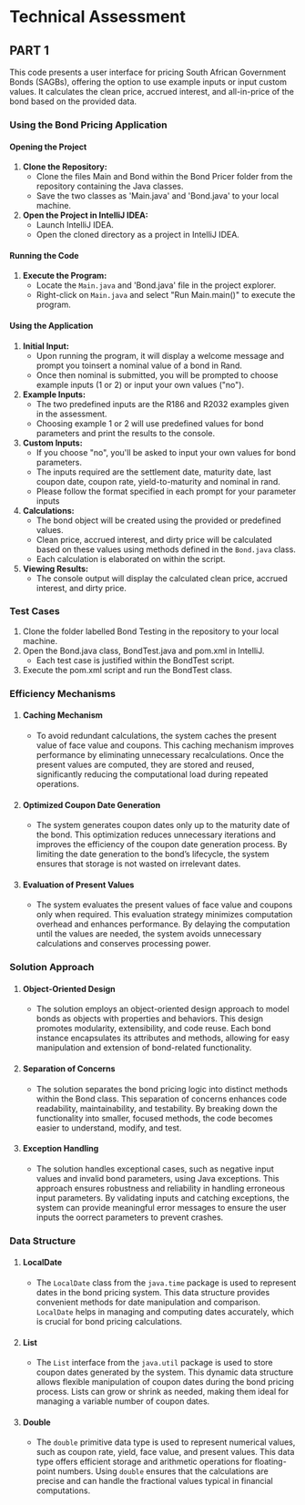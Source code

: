 # Technical Assessment

## **PART 1**  
This code presents a user interface for pricing South African Government Bonds (SAGBs), offering the option to use example inputs or input custom values. It calculates the clean price, accrued interest, and all-in-price of the bond based on the provided data.

### Using the Bond Pricing Application

#### Opening the Project
1. **Clone the Repository:**
   - Clone the files Main and Bond within the Bond Pricer folder from the repository containing the Java classes.
   - Save the two classes as 'Main.java' and 'Bond.java' to your local machine.
2. **Open the Project in IntelliJ IDEA:**
   - Launch IntelliJ IDEA.
   - Open the cloned directory as a project in IntelliJ IDEA.
#### Running the Code
1. **Execute the Program:**
   - Locate the `Main.java` and 'Bond.java' file in the project explorer.
   - Right-click on `Main.java` and select "Run Main.main()" to execute the program.
#### Using the Application
1. **Initial Input:**
   - Upon running the program, it will display a welcome message and prompt you toinsert a nominal value of a bond in Rand.
   - Once then nominal is submitted, you will be prompted to choose example inputs (1 or 2) or input your own values ("no"). 
2. **Example Inputs:**
   - The two predefined inputs are the R186 and R2032 examples given in the assessment.
   - Choosing example 1 or 2 will use predefined values for bond parameters and print the results to the console.
4. **Custom Inputs:**
   - If you choose "no", you'll be asked to input your own values for bond parameters.
   - The inputs required are the settlement date, maturity date, last coupon date, coupon rate, yield-to-maturity and nominal in rand.
   - Please follow the format specified in each prompt for your parameter inputs
5. **Calculations:**
   - The bond object will be created using the provided or predefined values.
   - Clean price, accrued interest, and dirty price will be calculated based on these values using methods defined in the `Bond.java` class.
   - Each calculation is elaborated on within the script.
6. **Viewing Results:**
   - The console output will display the calculated clean price, accrued interest, and dirty price.

### **Test Cases**  
1. Clone the folder labelled Bond Testing in the repository to your local machine.
2. Open the Bond.java class, BondTest.java and pom.xml in IntelliJ.
   - Each test case is justified within the BondTest script.
4. Execute the pom.xml script and run the BondTest class. 

### Efficiency Mechanisms

1. #### Caching Mechanism
   - To avoid redundant calculations, the system caches the present value of face value and coupons. This caching mechanism improves performance by eliminating          unnecessary recalculations. Once the present values are computed, they are stored and reused, significantly reducing the computational load during repeated         operations.

2. #### Optimized Coupon Date Generation
   - The system generates coupon dates only up to the maturity date of the bond. This optimization reduces unnecessary iterations and improves the efficiency of         the coupon date generation process. By limiting the date generation to the bond’s lifecycle, the system ensures that storage is not wasted on irrelevant dates.

3. #### Evaluation of Present Values
   - The system evaluates the present values of face value and coupons only when required. This evaluation strategy minimizes computation overhead and enhances          performance. By delaying the computation until the values are needed, the system avoids unnecessary calculations and conserves processing power.

### Solution Approach

1. #### Object-Oriented Design
   - The solution employs an object-oriented design approach to model bonds as objects with properties and behaviors. This design promotes modularity,                   extensibility, and code reuse. Each bond instance encapsulates its attributes and methods, allowing for easy manipulation and extension of bond-related             functionality.

2. #### Separation of Concerns
   - The solution separates the bond pricing logic into distinct methods within the Bond class. This separation of concerns enhances code readability,                   maintainability, and testability. By breaking down the functionality into smaller, focused methods, the code becomes easier to understand, modify, and test.

3. #### Exception Handling
   - The solution handles exceptional cases, such as negative input values and invalid bond parameters, using Java exceptions. This approach ensures robustness and      reliability in handling erroneous input parameters. By validating inputs and catching exceptions, the system can provide meaningful error messages to ensure        the user inputs the oorrect parameters to prevent crashes.

### Data Structure
1. #### LocalDate
   - The `LocalDate` class from the `java.time` package is used to represent dates in the bond pricing system. This data structure provides convenient methods           for date manipulation and comparison. `LocalDate` helps in managing and computing dates accurately, which is crucial for bond pricing calculations.

3. #### List
   - The `List` interface from the `java.util` package is used to store coupon dates generated by the system. This dynamic data structure allows flexible                manipulation of coupon dates during the bond pricing process. Lists can grow or shrink as needed, making them ideal for managing a variable number of               coupon dates.

4. #### Double
   - The `double` primitive data type is used to represent numerical values, such as coupon rate, yield, face value, and present values. This data type offers           efficient storage and arithmetic operations for floating-point numbers. Using `double` ensures that the calculations are precise and can handle the fractional      values typical in financial computations.
